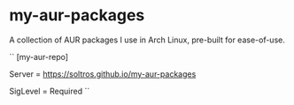 # my-aur-packages
A collection of AUR packages I use in Arch Linux, pre-built for ease-of-use.

``
[my-aur-repo]


Server = https://soltros.github.io/my-aur-packages


SigLevel = Required
``
